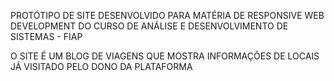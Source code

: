 PROTÓTIPO DE SITE DESENVOLVIDO PARA MATÉRIA DE RESPONSIVE WEB DEVELOPMENT DO CURSO DE ANÁLISE E DESENVOLVIMENTO DE SISTEMAS - FIAP

O SITE É UM BLOG DE VIAGENS QUE MOSTRA INFORMAÇÕES DE LOCAIS JÁ VISITADO PELO DONO DA PLATAFORMA
